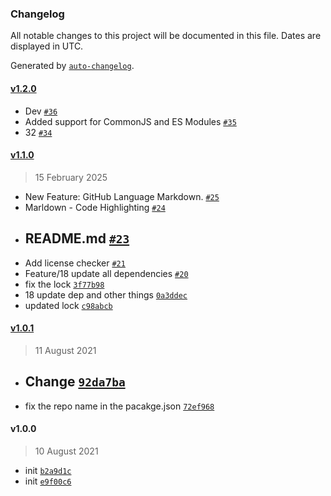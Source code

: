 ### Changelog

All notable changes to this project will be documented in this file. Dates are displayed in UTC.

Generated by [`auto-changelog`](https://github.com/CookPete/auto-changelog).

#### [v1.2.0](https://github.com/psenger/markdown-fences/compare/v1.1.0...v1.2.0)

- Dev [`#36`](https://github.com/psenger/markdown-fences/pull/36)
- Added support for CommonJS and ES Modules [`#35`](https://github.com/psenger/markdown-fences/pull/35)
- 32 [`#34`](https://github.com/psenger/markdown-fences/pull/34)

#### [v1.1.0](https://github.com/psenger/markdown-fences/compare/v1.0.1...v1.1.0)

> 15 February 2025

- New Feature: GitHub Language Markdown. [`#25`](https://github.com/psenger/markdown-fences/pull/25)
- Marldown - Code Highlighting [`#24`](https://github.com/psenger/markdown-fences/pull/24)
- ## README.md [`#23`](https://github.com/psenger/markdown-fences/pull/23)
- Add license checker [`#21`](https://github.com/psenger/markdown-fences/pull/21)
- Feature/18 update all dependencies [`#20`](https://github.com/psenger/markdown-fences/pull/20)
- fix the lock [`3f77b98`](https://github.com/psenger/markdown-fences/commit/3f77b98881ea299752494d72fad0e558d327a080)
- 18 update dep and other things [`0a3ddec`](https://github.com/psenger/markdown-fences/commit/0a3ddec87097d128b29972b96d481994952e152e)
- updated lock [`c98abcb`](https://github.com/psenger/markdown-fences/commit/c98abcb0ac1c81ae90a0e30e93ed0fe7468aab5b)

#### [v1.0.1](https://github.com/psenger/markdown-fences/compare/v1.0.0...v1.0.1)

> 11 August 2021

- ## Change [`92da7ba`](https://github.com/psenger/markdown-fences/commit/92da7ba640901f004c9a9ed87b5e24d4e59a9e7b)
- fix the repo name in the pacakge.json [`72ef968`](https://github.com/psenger/markdown-fences/commit/72ef968207a40a8536a857f54d09a694f3fd9fc7)

#### v1.0.0

> 10 August 2021

- init [`b2a9d1c`](https://github.com/psenger/markdown-fences/commit/b2a9d1cdfda614a0cb02ae460e46acd2e6f7e55f)
- init [`e9f00c6`](https://github.com/psenger/markdown-fences/commit/e9f00c61aa59b9d526cc07c39d77010f41d7a75b)
